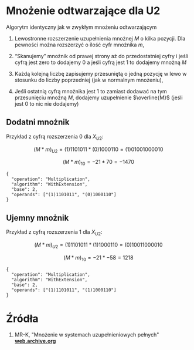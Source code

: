 # Mnożenie odtwarzające dla U2
Algorytm identyczny jak w zwykłym mnożeniu odtwarzającym

1. Lewostronne rozszerzenie uzupełnienia mnożnej $M$ o kilka pozycji. Dla pewności można rozszerzyć o ilość cyfr mnożnika $m$, 

2. “Skanujemy” mnożnik od prawej strony aż do przedostatniej cyfry i jeśli cyfrą jest zero to dodajemy $0$ a jeśli cyfrą jest $1$ to dodajemy mnożną $M$

3. Każdą kolejną liczbę zapisujemy przesuniętą o jedną pozycję w lewo w stosunku do liczby poprzedniej (jak
w normalnym mnożeniu),

4. Jeśli ostatnią cyfrą mnożnika jest 1 to zamiast dodawać na tym przesunięciu mnożną $M$, dodajemy uzupełnienie $\overline{M}$ (jeśli
jest 0 to nic nie dodajemy)

## Dodatni mnożnik

Przykład z cyfrą rozszerzenia 0 dla $X_{U2}$:

$$
    (M*m)_{U2} = (1)1101011 * (0)1000110 = (1)01001000010
$$

$$
    (M*m)_{10} = -21 * 70 = -1470
$$


```calc-operation
{
  "operation": "Multiplication",
  "algorithm": "WithExtension",
  "base": 2,
  "operands": ["(1)1101011", "(0)1000110"]
}
```

## Ujemny mnożnik

Przykład z cyfrą rozszerzenia 1 dla $X_{U2}$:

$$
    (M*m)_{U2} = (1)1101011 * (1)1000110 = (0)10011000010
$$

$$
    (M*m)_{10} = -21 * -58 = 1218
$$

```calc-operation
{
  "operation": "Multiplication",
  "algorithm": "WithExtension",
  "base": 2,
  "operands": ["(1)1101011", "(1)1000110"]
}
```

# Źródła

1. MR-K, "Mnożenie w systemach uzupełnieniowych pełnych"   **[web.archive.org](https://web.archive.org/web/20100215194642/http://wk-group.net/mr-k/pliki/studia/arytmetyka/mnozenieUzup_v18.pdf)**
